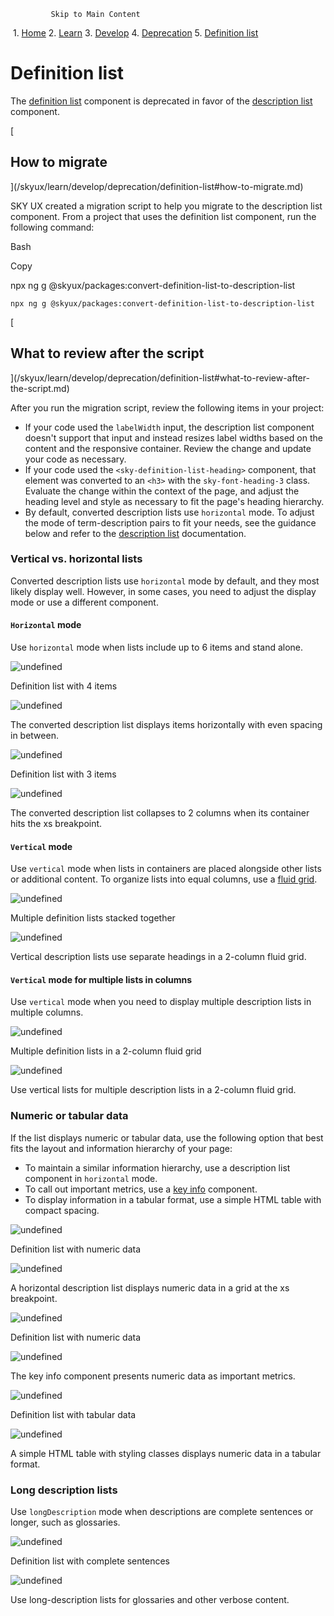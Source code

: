              Skip to Main Content

 1.  [Home](/skyux/)
2.  [Learn](/skyux/learn.md)
3.  [Develop](/skyux/learn/develop.md)
4.  [Deprecation](/skyux/learn/develop/deprecation.md)
5.  [Definition list](/skyux/learn/develop/deprecation/definition-list.md)

Definition list
===============

The [definition list](/skyux/components/definition-list.md) component is deprecated in favor of the [description list](/skyux/components/description-list.md) component.

[

How to migrate
--------------

](/skyux/learn/develop/deprecation/definition-list#how-to-migrate.md)

SKY UX created a migration script to help you migrate to the description list component. From a project that uses the definition list component, run the following command:

Bash

Copy

npx ng g @skyux/packages:convert-definition-list-to-description-list

    npx ng g @skyux/packages:convert-definition-list-to-description-list

[

What to review after the script
-------------------------------

](/skyux/learn/develop/deprecation/definition-list#what-to-review-after-the-script.md)

After you run the migration script, review the following items in your project:

*   If your code used the `labelWidth` input, the description list component doesn't support that input and instead resizes label widths based on the content and the responsive container. Review the change and update your code as necessary.
*   If your code used the `<sky-definition-list-heading>` component, that element was converted to an `<h3>` with the `sky-font-heading-3` class. Evaluate the change within the context of the page, and adjust the heading level and style as necessary to fit the page's heading hierarchy.
*   By default, converted description lists use `horizontal` mode. To adjust the mode of term-description pairs to fit your needs, see the guidance below and refer to the [description list](/skyux/components/description-list?docs-active-tab=development.md) documentation.

### Vertical vs. horizontal lists

Converted description lists use `horizontal` mode by default, and they most likely display well. However, in some cases, you need to adjust the display mode or use a different component.

#### `Horizontal` mode

Use `horizontal` mode when lists include up to 6 items and stand alone.

![undefined](https://sky.blackbaudcdn.net/skyuxapps/skyux/assets/img/guidelines/deprecation/definition-list/horizontal-def-list.88a80f8f471c0d09ac17788e8465e9cd.png)

Definition list with 4 items

![undefined](https://sky.blackbaudcdn.net/skyuxapps/skyux/assets/img/guidelines/deprecation/definition-list/horizontal-desc-list-even-spaced.42b6f962aa6f788d29505a032df9bf19.png)

The converted description list displays items horizontally with even spacing in between.

![undefined](https://sky.blackbaudcdn.net/skyuxapps/skyux/assets/img/guidelines/deprecation/definition-list/horizontal-def-list-xs.5f0182e66e1f81ca9bd3a5d14fdd5ede.png)

Definition list with 3 items

![undefined](https://sky.blackbaudcdn.net/skyuxapps/skyux/assets/img/guidelines/deprecation/definition-list/horizontal-desc-list-xs.5d2502f629d9de5a4c52fd834fdf117e.png)

The converted description list collapses to 2 columns when its container hits the xs breakpoint.

#### `Vertical` mode

Use `vertical` mode when lists in containers are placed alongside other lists or additional content. To organize lists into equal columns, use a [fluid grid](/skyux/components/fluid-grid.md).

![undefined](https://sky.blackbaudcdn.net/skyuxapps/skyux/assets/img/guidelines/deprecation/definition-list/vertical-def-list.0df017fabad29d992628fcc18fb7ed8a.png)

Multiple definition lists stacked together

![undefined](https://sky.blackbaudcdn.net/skyuxapps/skyux/assets/img/guidelines/deprecation/definition-list/vertical-desc-list.e0e930e2d906115a429176436ddfedeb.png)

Vertical description lists use separate headings in a 2-column fluid grid.

#### `Vertical` mode for multiple lists in columns

Use `vertical` mode when you need to display multiple description lists in multiple columns.

![undefined](https://sky.blackbaudcdn.net/skyuxapps/skyux/assets/img/guidelines/deprecation/definition-list/2-columns-def-list.87559ab86eda64c49334fa46ac662b54.png)

Multiple definition lists in a 2-column fluid grid

![undefined](https://sky.blackbaudcdn.net/skyuxapps/skyux/assets/img/guidelines/deprecation/definition-list/2-columns-desc-list.e9cd813a326724a4bbf8f4939494f050.png)

Use vertical lists for multiple description lists in a 2-column fluid grid.

### Numeric or tabular data

If the list displays numeric or tabular data, use the following option that best fits the layout and information hierarchy of your page:

*   To maintain a similar information hierarchy, use a description list component in `horizontal` mode.
*   To call out important metrics, use a [key info](/skyux/components/key-info.md) component.
*   To display information in a tabular format, use a simple HTML table with compact spacing.

![undefined](https://sky.blackbaudcdn.net/skyuxapps/skyux/assets/img/guidelines/deprecation/definition-list/numeric-def-list-1.8753b9f05851d5ba5e8844c5d07bb254.png)

Definition list with numeric data

![undefined](https://sky.blackbaudcdn.net/skyuxapps/skyux/assets/img/guidelines/deprecation/definition-list/numeric-desc-list-1.320caf69aca4c0ed714ab51bda1e48ff.png)

A horizontal description list displays numeric data in a grid at the xs breakpoint.

![undefined](https://sky.blackbaudcdn.net/skyuxapps/skyux/assets/img/guidelines/deprecation/definition-list/numeric-def-list-2.1da98f0f8ee92a5f71db6679dc1ed69e.png)

Definition list with numeric data

![undefined](https://sky.blackbaudcdn.net/skyuxapps/skyux/assets/img/guidelines/deprecation/definition-list/numeric-desc-list-2.dced1a53bd2955e4c36d8dfe29b28ac5.png)

The key info component presents numeric data as important metrics.

![undefined](https://sky.blackbaudcdn.net/skyuxapps/skyux/assets/img/guidelines/deprecation/definition-list/tabular-def-list.7da6e333a0003e4c3d5a7183dd86ef3c.png)

Definition list with tabular data

![undefined](https://sky.blackbaudcdn.net/skyuxapps/skyux/assets/img/guidelines/deprecation/definition-list/tabular-desc-list.d1478b3a1f9125be99d5bfdbe52882ff.png)

A simple HTML table with styling classes displays numeric data in a tabular format.

### Long description lists

Use `longDescription` mode when descriptions are complete sentences or longer, such as glossaries.

![undefined](https://sky.blackbaudcdn.net/skyuxapps/skyux/assets/img/guidelines/deprecation/definition-list/long-desc-def-list.b9225798747ae9297c5a75246f2d856d.png)

Definition list with complete sentences

![undefined](https://sky.blackbaudcdn.net/skyuxapps/skyux/assets/img/guidelines/deprecation/definition-list/long-desc-desc-list.ee6767f66f5c26719ed173ef6c24dc30.png)

Use long-description lists for glossaries and other verbose content.